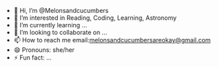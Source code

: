 - 👋 Hi, I’m @Melonsandcucumbers
- 👀 I’m interested in Reading, Coding, Learning, Astronomy
- 🌱 I’m currently learning ...
- 💞️ I’m looking to collaborate on ...
- 📫 How to reach me email:melonsandcucumbersareokay@gmail.com
- 😄 Pronouns: she/her
- ⚡ Fun fact: ...

<!---
Melonsandcucumbers/Melonsandcucumbers is a ✨ special ✨ repository because its `README.md` (this file) appears on your GitHub profile.
You can click the Preview link to take a look at your changes.
--->

